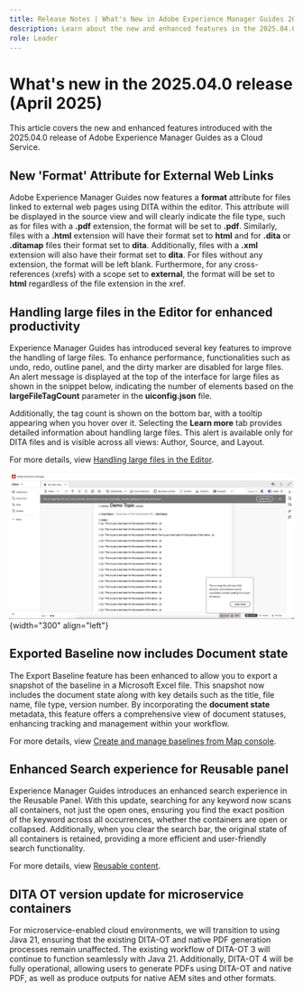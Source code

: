 ```yaml
---
title: Release Notes | What's New in Adobe Experience Manager Guides 2025.04.0 release
description: Learn about the new and enhanced features in the 2025.04.0 release of Adobe Experience Manager Guides
role: Leader
---
```

# What's new in the 2025.04.0 release (April 2025)

This article covers the new and enhanced features introduced with the 2025.04.0 release of Adobe Experience Manager Guides as a Cloud Service.

## New 'Format' Attribute for External Web Links

Adobe Experience Manager Guides now features a **format** attribute for files linked to external web pages using DITA within the editor. This attribute will be displayed in the source view and will clearly indicate the file type, such as for files with a **.pdf** extension, the format will be set to **.pdf**. Similarly, files with a **.html** extension will have their format set to **html** and for **.dita** or **.ditamap** files their format set to **dita**. Additionally, files with a **.xml** extension will also have their format set to **dita**. For files without any extension, the format will be left blank. Furthermore, for any cross-references (xrefs) with a scope set to **external**, the format will be set to **html** regardless of the file extension in the xref.


## Handling large files in the Editor for enhanced productivity 

Experience Manager Guides has introduced several key features to improve the handling of large files. To enhance performance, functionalities such as undo, redo, outline panel, and the dirty marker are disabled for large files. An alert message is displayed at the top of the interface for large files as shown in the snippet below, indicating the number of elements based on the **largeFileTagCount** parameter in the **uiconfig.json** file. 

Additionally, the tag count is shown on the bottom bar, with a tooltip appearing when you hover over it. Selecting the **Learn more** tab provides detailed information about handling large files. This alert is available only for DITA files and is visible across all views: Author, Source, and Layout.

For more details, view [Handling large files in the Editor](../user-guide/web-editor-other-features.md). 

![](assets/add-toast-tag-count.png){width="300" align="left"}

## Exported Baseline now includes Document state

The Export Baseline feature has been enhanced to allow you to export a snapshot of the baseline in a Microsoft Excel file. This snapshot now includes the document state along with key details such as the title, file name, file type, version number. By incorporating the **document state** metadata, this feature offers a comprehensive view of document statuses, enhancing tracking and management within your workflow.

For more details, view [Create and manage baselines from Map console](../user-guide/web-editor-baseline.md).

## Enhanced Search experience for Reusable panel

Experience Manager Guides introduces an enhanced search experience in the Reusable Panel. With this update, searching for any keyword now scans all containers, not just the open ones, ensuring you find the exact position of the keyword across all occurrences, whether the containers are open or collapsed. Additionally, when you clear the search bar, the original state of all containers is retained, providing a more efficient and user-friendly search functionality.

For more details, view [Reusable content](../user-guide/web-editor-features.md).


## DITA OT version update for microservice containers

For microservice-enabled cloud environments, we will transition to using Java 21, ensuring that the existing DITA-OT and native PDF generation processes remain unaffected. The existing workflow of DITA-OT 3 will continue to function seamlessly with Java 21.  Additionally, DITA-OT 4  will be fully operational, allowing users to generate PDFs using DITA-OT and native PDF, as well as produce outputs for native AEM sites and other formats.